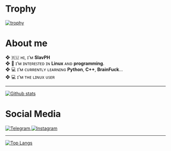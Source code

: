 
# Trophy
[![trophy](https://github-profile-trophy.vercel.app/?username=SlavPH&theme=matrix)](https://github.com/ryo-ma/github-profile-trophy)

# About me
**❖** 🇷🇺 ʜɪ, ɪ’ᴍ **SlavPH**                              
**❖** 💜 ɪ’ᴍ ɪɴᴛᴇʀᴇꜱᴛᴇᴅ ɪɴ **Linux** ᴀɴᴅ **programming**.                          
**❖** 💻 ɪ’ᴍ ᴄᴜʀʀᴇɴᴛʟʏ ʟᴇᴀʀɴɪɴɢ **Python**, **C++**, **BrainFuck**...                      
**❖** 💻 ɪ'ᴍ ᴛʜᴇ ʟɪɴᴜx ᴜꜱᴇʀ                      

---
[![Github stats](https://github-readme-stats.vercel.app/api?username=SlavPH&theme=radical&show_icons=true)](https://github.com/anuraghazra/github-readme-stats)

# Social Media
<p align="left">
    <a href=https://t.me/theslavph>
            <img src="https://img.shields.io/badge/TheSlavPH-white?style=flat&logo=telegram" align="center" alt="Telegram" />
    </a>
    <a href=https://www.instagram.com/theslavph>
            <img src="https://img.shields.io/badge/theslavph-white?style=flat&logo=instagram" align="center" alt="Instagram" />
    </a>
</p>

---
[![Top Langs](https://github-readme-stats.vercel.app/api/top-langs/?username=SlavPH&theme=radical&layout=compact&langs_count=6)](https://github.com/anuraghazra/github-readme-stats)
